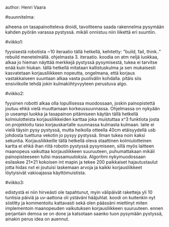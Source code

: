 author: Henri Vaara

#suunnitelma:

aiheena on tasapainotteleva droidi, tavoitteena saada rakennelma pysymään kahden pyörän varassa pystyssä. mikäli onnistuu niin liikettä eri suuntiin.

#viikko1:

fyysisestä robotista ~10 iteraatio tällä hetkellä, kehitetty: "build, fail, think.." rebuild menetelmällä.
ohjelmasta 3. iteraatio. koodia on atm neljä luokkaa, alkaa jo hieman näyttää merkkejä pystyssä pysymisestä, tukea ei tarvitse enää kuin hiukan. tällä hetkellä mitataan kallistuskulma ja sen mukaisesti kasvatetaan korjausliikkeen nopeutta, ongelmana, että korjaus vastakkaiseen suuntaan alkaa vasta puolivälin kohdalla. pitäis siis ensiviikolle tehdä jokin kulmakiihtyvyyteen perustuva algo.

#viikko2:

fyysinen robotti alkaa olla lopullisessa muodossaan, joskin painopistettä joutuu ehkä vielä muuttamaan korkeussuunnassa. Ohjelmassa on nykyään jo useampi luokka ja tasapainon pitämiseen käytän tällä hetkellä kolmiulotteista korjausliikkeiden karttaa joka muistuttaa x^3 funktiota josta on projektoitu taso korjauskartalle suunnassa kulmasta kulmaan. laite ei vielä täysin pysy pystyssä, mutta heikolla otteella 40cm etäisyydellä usb johdosta tuettuna vekotin jo pysyy pystyssä. Ilman tukea noin kaksi sekuntia. Korjausliikkeille tällä hetkellä oleva staattinen kolmiulotteinen kartta ei ehkä ihan riitä robotin pystyssä pysymiseen, sillä myös laitteen maanopeus vaikuttaa korjausliikkeen suuruuteen, puhumattakaan mikäli painopisteeseen tulisi massamuutoksia. Algoritmi nykymuodossaan esilaskee 21*21 kokoisen int mapin ja tekee 200 paikkaiset hajautustaulut jotta hidas nxt ei joutuisi laskemaan arvoja ja kaikki korjausliikkeet löytyisivät vakioajassa käyttömuistista.

#viikko3:

edistystä ei niin hirveästi ole tapahtunut, myin välipäivät raketteja yli 10 tuntisia päiviä ja uv-aattona oli ystäväni hääjuhlat. koodi on kuitenkin nyt siistitty ja kommentoitu kattavasti sekä olen päässäni miettinyt miten implementoin maanopeuden vaikutuksen korjausliikkeen suuruuteen. ennen perjantain demoa se on done ja katsotaan saanko tuon pysymään pystyssä, ainakin perus idea on auennut.
